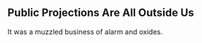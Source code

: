 Public Projections Are All Outside Us
-------------------------------------
It was a muzzled business of alarm and oxides.  
